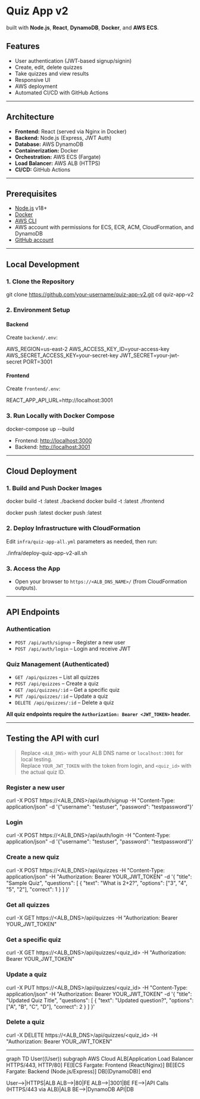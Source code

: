 # Quiz App v2

built with **Node.js**, **React**, **DynamoDB**, **Docker**, and **AWS ECS**.


## Features

- User authentication (JWT-based signup/signin)
- Create, edit, delete quizzes
- Take quizzes and view results
- Responsive UI
- AWS deployment
- Automated CI/CD with GitHub Actions

---

## Architecture

- **Frontend:** React (served via Nginx in Docker)
- **Backend:** Node.js (Express, JWT Auth)
- **Database:** AWS DynamoDB
- **Containerization:** Docker
- **Orchestration:** AWS ECS (Fargate)
- **Load Balancer:** AWS ALB (HTTPS)
- **CI/CD:** GitHub Actions

---

## Prerequisites

- [Node.js](https://nodejs.org/) v18+
- [Docker](https://www.docker.com/)
- [AWS CLI](https://aws.amazon.com/cli/)
- AWS account with permissions for ECS, ECR, ACM, CloudFormation, and DynamoDB
- [GitHub account](https://github.com/)

---

## Local Development

### 1. Clone the Repository

git clone https://github.com/your-username/quiz-app-v2.git
cd quiz-app-v2


### 2. Environment Setup

#### **Backend**

Create `backend/.env`:

AWS_REGION=us-east-2
AWS_ACCESS_KEY_ID=your-access-key
AWS_SECRET_ACCESS_KEY=your-secret-key
JWT_SECRET=your-jwt-secret
PORT=3001


#### **Frontend**

Create `frontend/.env`:

REACT_APP_API_URL=http://localhost:3001


### 3. Run Locally with Docker Compose

docker-compose up --build


- Frontend: [http://localhost:3000](http://localhost:3000)
- Backend: [http://localhost:3001](http://localhost:3001)

---

## Cloud Deployment

### 1. Build and Push Docker Images

docker build -t <your-backend-ecr-uri>:latest ./backend
docker build -t <your-frontend-ecr-uri>:latest ./frontend

docker push <your-backend-ecr-uri>:latest
docker push <your-frontend-ecr-uri>:latest


### 2. Deploy Infrastructure with CloudFormation

Edit `infra/quiz-app-all.yml` parameters as needed, then run:

./infra/deploy-quiz-app-v2-all.sh


### 3. Access the App

- Open your browser to `https://<ALB_DNS_NAME>/` (from CloudFormation outputs).

---

## API Endpoints

### **Authentication**

- `POST /api/auth/signup` – Register a new user
- `POST /api/auth/login` – Login and receive JWT

### **Quiz Management** (Authenticated)

- `GET /api/quizzes` – List all quizzes
- `POST /api/quizzes` – Create a quiz
- `GET /api/quizzes/:id` – Get a specific quiz
- `PUT /api/quizzes/:id` – Update a quiz
- `DELETE /api/quizzes/:id` – Delete a quiz

**All quiz endpoints require the `Authorization: Bearer <JWT_TOKEN>` header.**

---

## Testing the API with curl

> Replace `<ALB_DNS>` with your ALB DNS name or `localhost:3001` for local testing.  
> Replace `YOUR_JWT_TOKEN` with the token from login, and `<quiz_id>` with the actual quiz ID.

### **Register a new user**

curl -X POST https://<ALB_DNS>/api/auth/signup
-H "Content-Type: application/json"
-d '{"username": "testuser", "password": "testpassword"}'


### **Login**

curl -X POST https://<ALB_DNS>/api/auth/login
-H "Content-Type: application/json"
-d '{"username": "testuser", "password": "testpassword"}'


### **Create a new quiz**

curl -X POST https://<ALB_DNS>/api/quizzes
-H "Content-Type: application/json"
-H "Authorization: Bearer YOUR_JWT_TOKEN"
-d '{
"title": "Sample Quiz",
"questions": [
{
"text": "What is 2+2?",
"options": ["3", "4", "5", "2"],
"correct": 1
}
]
}'


### **Get all quizzes**

curl -X GET https://<ALB_DNS>/api/quizzes
-H "Authorization: Bearer YOUR_JWT_TOKEN"


### **Get a specific quiz**

curl -X GET https://<ALB_DNS>/api/quizzes/<quiz_id>
-H "Authorization: Bearer YOUR_JWT_TOKEN"


### **Update a quiz**

curl -X PUT https://<ALB_DNS>/api/quizzes/<quiz_id>
-H "Content-Type: application/json"
-H "Authorization: Bearer YOUR_JWT_TOKEN"
-d '{
"title": "Updated Quiz Title",
"questions": [
{
"text": "Updated question?",
"options": ["A", "B", "C", "D"],
"correct": 2
}
]
}'


### **Delete a quiz**

curl -X DELETE https://<ALB_DNS>/api/quizzes/<quiz_id>
-H "Authorization: Bearer YOUR_JWT_TOKEN"


---

graph TD
  User((User))
  subgraph AWS Cloud
    ALB[Application Load Balancer<br/>HTTPS/443, HTTP/80]
    FE[ECS Fargate: Frontend (React/Nginx)]
    BE[ECS Fargate: Backend (Node.js/Express)]
    DB[(DynamoDB)]
  end

  User-->|HTTPS|ALB
  ALB-->|80|FE
  ALB-->|3001|BE
  FE-->|API Calls (HTTPS/443 via ALB)|ALB
  BE-->|DynamoDB API|DB
